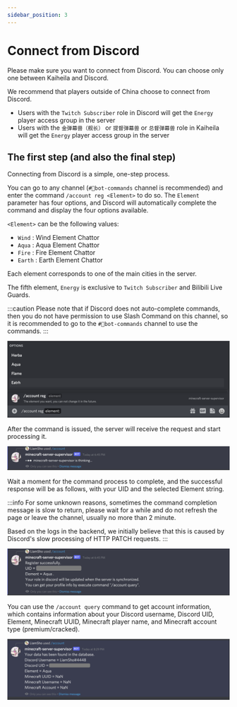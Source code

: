 ```yaml
---
sidebar_position: 3
---
```


# Connect from Discord

Please make sure you want to connect from Discord. You can choose only one between Kaiheila and Discord.

We recommend that players outside of China choose to connect from Discord.

- Users with the `Twitch Subscriber` role in Discord will get the `Energy` player access group in the server
- Users with the `金弹幕兽（舰长）` or `提督弹幕兽` or `总督弹幕兽` role in Kaiheila will get the `Energy` player access group in the server

## The first step (and also the final step)

Connecting from Discord is a simple, one-step process.

You can go to any channel (`#🤖bot-commands` channel is recommended) and enter the command `/account reg <Element>` to do so. The `Element` parameter has four options, and Discord will automatically complete the command and display the four options available.

`<Element>` can be the following values:
- `Wind` : Wind Element Chattor
- `Aqua` : Aqua Element Chattor
- `Fire` : Fire Element Chattor
- `Earth` : Earth Element Chattor

Each element corresponds to one of the main cities in the server.

The fifth element, `Energy` is exclusive to `Twitch Subscriber` and Bilibili Live Guards.

:::caution
Please note that if Discord does not auto-complete commands, then you do not have permission to use Slash Command on this channel, so it is recommended to go to the `#🤖bot-commands` channel to use the commands.
:::

![discord-reg-command](../../../../../static/img/join-minecraft/discord-reg-command.png)

After the command is issued, the server will receive the request and start processing it.

![discord-command-pending](../../../../../static/img/join-minecraft/discord-command-pending.png)

Wait a moment for the command process to complete, and the successful response will be as follows, with your UID and the selected Element string.

:::info
For some unknown reasons, sometimes the command completion message is slow to return, please wait for a while and do not refresh the page or leave the channel, usually no more than 2 minute.

Based on the logs in the backend, we initially believe that this is caused by Discord's slow processing of HTTP PATCH requests.
:::

![discord-reg-command-finish](../../../../../static/img/join-minecraft/discord-reg-command-finish.png)

You can use the `/account query` command to get account information, which contains information about your Discord username, Discord UID, Element, Minecraft UUID, Minecraft player name, and Minecraft account type (premium/cracked).

![discord-query-command](../../../../../static/img/join-minecraft/discord-query-command.png)

